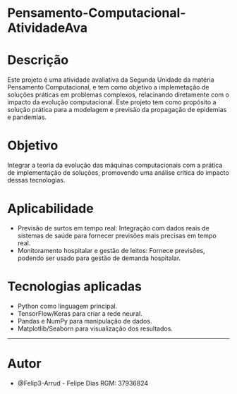 # Pensamento-Computacional-AtividadeAva

# Descrição
Este projeto é uma atividade avaliativa da Segunda Unidade da matéria Pensamento Computacional, e tem como objetivo a implemetação de soluções práticas em problemas complexos, relacinando diretamente com o impacto da evolução computacional. Este projeto tem como propósito a solução prática para a modelagem e previsão da propagação de epidemias e pandemias. 


# Objetivo 
Integrar a teoria da evolução das máquinas computacionais com a prática de implementação de soluções, promovendo uma análise crítica do impacto dessas tecnologias.


# Aplicabilidade
- Previsão de surtos em tempo real: Integração com dados reais de sistemas de saúde para fornecer previsões mais precisas em tempo real.
- Monitoramento hospitalar e gestão de leitos: Fornece previsões, podendo ser usado para gestão de demanda hospitalar.


# Tecnologias aplicadas
- Python como linguagem principal.
- TensorFlow/Keras para criar a rede neural.
- Pandas e NumPy para manipulação de dados.
- Matplotlib/Seaborn para visualização dos resultados.

-------------------------------------------------------------

# Autor
- @Felip3-Arrud - Felipe Dias RGM: 37936824
